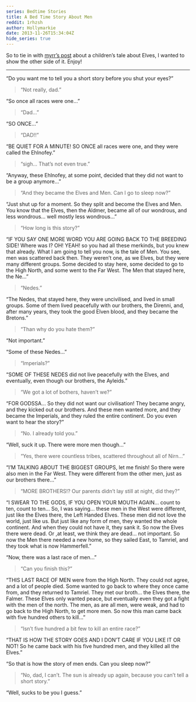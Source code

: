 ```yaml
---
series: Bedtime Stories
title: A Bed Time Story About Men
reddit: 1rhzsh
author: Hollymarkie
date: 2013-11-26T15:34:04Z
hide_series: true
---
```


So to tie in with [myrr’s post][0] about a children’s tale about Elves, I wanted
to show the other side of it. Enjoy!

---

“Do you want me to tell you a short story before you shut your eyes?”

> “Not really, dad.”

“So once all races were one…”

> “Dad…”

“SO ONCE…”

> “DAD!!”

“BE QUIET FOR A MINUTE! SO ONCE all races were one, and they were called the
Ehlnofey.”

> “sigh… That’s not even true.”

“Anyway, these Ehlnofey, at some point, decided that they did not want to be a
group anymore…”

> “And they became the Elves and Men. Can I go to sleep now?”

“Just shut up for a moment. So they split and become the Elves and Men. You know
that the Elves, then the Aldmer, became all of our wondrous, and less wondrous…
well mostly less wondrous…”

> “How long is this story?”

“IF YOU SAY ONE MORE WORD YOU ARE GOING BACK TO THE BREEDING SIDE! Where was I?
OH! YEAH! so you had all these merkinds, but you knew that already. What I am
going to tell you now, is the tale of Men. You see, men was scattered back then.
They weren’t one, as we Elves, but they were many different groups. Some decided
to stay here, some decided to go to the High North, and some went to the Far
West. The Men that stayed here, the Ne…”

> “Nedes.”

“The Nedes, that stayed here, they were uncivilised, and lived in small groups.
Some of them lived peacefully with our brothers, the Direnni, and, after many
years, they took the good Elven blood, and they became the Bretons.”

> “Than why do you hate them?”

“Not important.”

“Some of these Nedes…”

> “Imperials?”

“SOME OF THESE NEDES did not live peacefully with the Elves, and eventually,
even though our brothers, the Ayleids.”

> “We got a lot of bothers, haven’t we?”

“FOR GODSSA… So they did not want our civilisation! They became angry, and they
kicked out our brothers. And these men wanted more, and they became the
Imperials, and they ruled the entire continent. Do you even want to hear the
story?”

> “No. I already told you.”

“Well, suck it up. There were more men though…”

> “Yes, there were countless tribes, scattered throughout all of Nirn…”

“I’M TALKING ABOUT THE BIGGEST GROUPS, let me finish! So there were also men in
the Far West. They were different from the other men, just as our brothers
there…”

> “MORE BROTHERS!? Our parents didn’t lay still at night, did they?”

“I SWEAR TO THE GODS, IF YOU OPEN YOUR MOUTH AGAIN… count to ten, count to ten…
So, I was saying… these men in the West were different, just like the Elves
there, the Left Handed Elves. These men did not love the world, just like us.
But just like any form of men, they wanted the whole continent. And when they
could not have it, they sank it. So now the Elves there were dead. Or ,at least,
we think they are dead… not important. So now the Men there needed a new home,
so they sailed East, to Tamriel, and they took what is now Hammerfell.”

“Now, there was a last race of men…”

> “Can you finish this?”

“THIS LAST RACE OF MEN were from the High North. They could not agree, and a lot
of people died. Some wanted to go back to where they once came from, and they
returned to Tamriel. They met our broth… the Elves there, the Falmer. These
Elves only wanted peace, but eventually even they got a fight with the men of
the north. The men, as are all men, were weak, and had to go back to the High
North, to get more men. So now this man came back with five hundred others to
kill…”

> “Isn’t five hundred a bit few to kill an entire race?”

“THAT IS HOW THE STORY GOES AND I DON’T CARE IF YOU LIKE IT OR NOT! So he came
back with his five hundred men, and they killed all the Elves.”

“So that is how the story of men ends. Can you sleep now?”

> “No, dad, I can’t. The sun is already up again, because you can’t tell a short
story.”

“Well, sucks to be you I guess.”

[0]: ./1rhg1f
